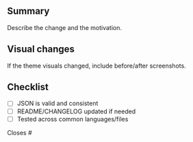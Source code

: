 ## Summary
Describe the change and the motivation.

## Visual changes
If the theme visuals changed, include before/after screenshots.

## Checklist
- [ ] JSON is valid and consistent
- [ ] README/CHANGELOG updated if needed
- [ ] Tested across common languages/files

Closes #
